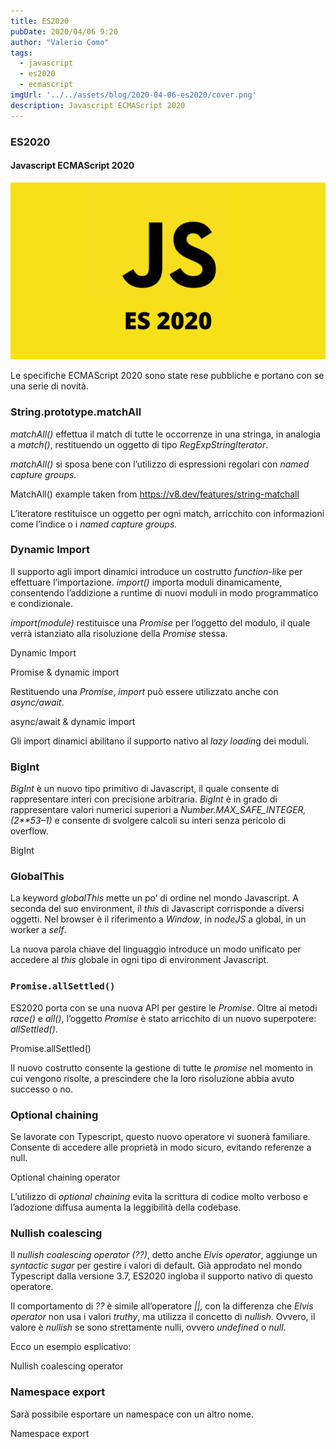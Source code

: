 ```yaml
---
title: ES2020
pubDate: 2020/04/06 9:20
author: "Valerio Como"
tags:
  - javascript
  - es2020
  - ecmascript
imgUrl: '../../assets/blog/2020-04-06-es2020/cover.png'
description: Javascript ECMAScript 2020
---
```

### ES2020

#### Javascript ECMAScript 2020

![](../../assets/blog/2020-04-06-es2020/cover.png)

Le specifiche ECMAScript 2020 sono state rese pubbliche e portano con se una serie di novità.

### String.prototype.matchAll

*matchAll()* effettua il match di tutte le occorrenze in una stringa, in analogia a *match()*, restituendo un oggetto di tipo *RegExpStringIterator*.

*matchAll()* si sposa bene con l’utilizzo di espressioni regolari con *named capture groups.*

MatchAll() example taken from <https://v8.dev/features/string-matchall>

L’iteratore restituisce un oggetto per ogni match, arricchito con informazioni come l’indice o i *named capture groups.*

### Dynamic Import

Il supporto agli import dinamici introduce un costrutto *function-lik*e per effettuare l’importazione. *import()* importa moduli dinamicamente, consentendo l’addizione a runtime di nuovi moduli in modo programmatico e condizionale.

*import(module)* restituisce una *Promise* per l’oggetto del modulo, il quale verrà istanziato alla risoluzione della *Promise* stessa.

Dynamic Import

Promise & dynamic import

Restituendo una *Promise*, *import* può essere utilizzato anche con *async/await*.

async/await & dynamic import

Gli import dinamici abilitano il supporto nativo al *lazy loadin*g dei moduli.

### BigInt

*BigInt* è un nuovo tipo primitivo di Javascript, il quale consente di rappresentare interi con precisione arbitraria. *BigInt* è in grado di rappresentare valori numerici superiori a *Number.MAX\_SAFE\_INTEGER,(*2\*\*53–1*)* e consente di svolgere calcoli su interi senza pericolo di overflow.

BigInt

### GlobalThis

La keyword *globalThis* mette un po’ di ordine nel mondo Javascript. A seconda del suo environment, il *this* di Javascript corrisponde a diversi oggetti. Nel browser è il riferimento a *Window*, in *nodeJS* a global, in un worker a *self*.

La nuova parola chiave del linguaggio introduce un modo unificato per accedere al *this* globale in ogni tipo di environment Javascript.

### `Promise.allSettled()`

ES2020 porta con se una nuova API per gestire le *Promise*. Oltre ai metodi *race()* e *all()*, l’oggetto *Promise* è stato arricchito di un nuovo superpotere: *allSettled()*.

Promise.allSettled()

Il nuovo costrutto consente la gestione di tutte le *promise* nel momento in cui vengono risolte, a prescindere che la loro risoluzione abbia avuto successo o no.

### Optional chaining

Se lavorate con Typescript, questo nuovo operatore vi suonerà familiare. Consente di accedere alle proprietà in modo sicuro, evitando referenze a null.

Optional chaining operator

L’utilizzo di *optional chaining* evita la scrittura di codice molto verboso e l’adozione diffusa aumenta la leggibilità della codebase.

### Nullish coalescing

Il *nullish coalescing operator (??)*, detto anche *Elvis operator*, aggiunge un *syntactic sugar* per gestire i valori di default. Già approdato nel mondo Typescript dalla versione 3.7, ES2020 ingloba il supporto nativo di questo operatore.

Il comportamento di *??* è simile all’operatore *||,* con la differenza che *Elvis operator* non usa i valori *truthy*, ma utilizza il concetto di *nullish*. Ovvero, il valore è *nullish* se sono strettamente nulli, ovvero *undefined* o *null*.

Ecco un esempio esplicativo:

Nullish coalescing operator

### Namespace export

Sarà possibile esportare un namespace con un altro nome.

Namespace export